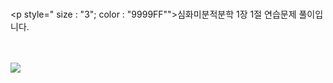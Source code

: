 <br><p style=" size : "3"; color : "9999FF"">심화미분적분학 1장 1절 연습문제 풀이입니다.</p><br><br>
<img src = "{{site.baseurl}}/assets/images/1jang1jull1.png">

